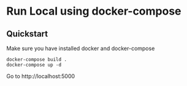 # Run Local using docker-compose

## Quickstart
Make sure you have installed docker and docker-compose

```
docker-compose build .
docker-compose up -d
```

Go to http://localhost:5000